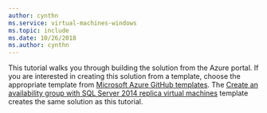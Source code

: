 ```yaml
---
author: cynthn
ms.service: virtual-machines-windows
ms.topic: include
ms.date: 10/26/2018
ms.author: cynthn
---
```

This tutorial walks you through building the solution from the Azure portal. If you are interested in creating this solution from a template, choose the appropriate template from [Microsoft Azure GitHub templates](https://github.com/Azure/azure-quickstart-templates). The [Create an availability group with SQL Server 2014 replica virtual machines](https://github.com/Azure/azure-quickstart-templates/tree/master/sqlvm-alwayson-cluster) template creates the same solution as this tutorial. 

